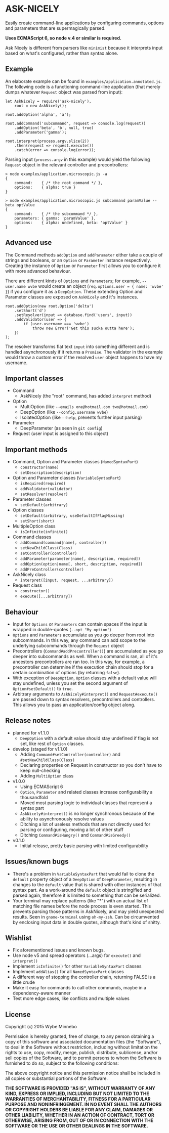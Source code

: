 # ASK-NICELY
Easily create command-line applications by configuring commands, options and parameters that are supermagically parsed.

__Uses ECMAScript 6, so node v.4 or similar is required.__

Ask Nicely is different from parsers like `minimist` because it interprets input based on what's configured, rather
than syntax alone.

## Example
An elaborate example can be found in `examples/application.annotated.js`. The following code is a functioning
command-line application (that merely dumps whatever `Request` object was parsed from input):

```
let AskNicely = require('ask-nicely'),
	root = new AskNicely();

root.addOption('alpha', 'a');

root.addCommand('subcommand', request => console.log(request))
	.addOption('beta', 'b', null, true)
	.addParameter('gamma');

root.interpret(process.argv.slice(2))
	.then(request => request.execute())
	.catch(error => console.log(error));
```

Parsing input (`process.argv` in this example) would yield the following `Request` object in the relevant controller
and precontrollers:

```
> node examples/application.microscopic.js -a
{
    command:    { /* the root command */ },
    options:    { alpha: true }
}

> node examples/application.microscopic.js subcommand paramValue --beta optValue
{
    command:    { /* the subcommand */ },
    parameters: { gamma: 'paramValue' },
    options:    { alpha: undefined, beta: 'optValue' }
}
```

## Advanced use
The Command methods `addOption` and `addParameter` either take a couple of strings and booleans, or an `Option` or
`Parameter` instance respectively. Creating the instance of `Option` or `Parameter` first allows you to configure it
with more advanced behaviour.

There are different kinds of `Options` and `Parameters`; for example, `--user.name wvbe` would create an object
(`req.options.user = { name: 'wvbe' }`) if you configure it as a `DeepOption`. These extending Option and Parameter
classes are exposed on `AskNicely` and it's instances.

```
root.addOption(new root.Option('delta')
    .setShort('d')
    .setResolver(input => database.find('users', input))
    .addValidator(user => {
        if (user.username === 'wvbe')
            throw new Error('Get this sucka outta here');
    })
);
```

The resolver transforms flat text `input` into something different and is handled asynchronously if it returns a
`Promise`. The validator in the example would throw a custom error if the resolved `user` object happens to have my
username.

## Important classes
- Command
    - AskNicely (the "root" command, has added `interpret` method)
- Option
    - MultiOption (like `--emails one@hotmail.com two@hotmail.com`)
    - DeepOption (like `--config.username wvbe`)
    - IsolatedOption (like `--help`, prevents further input parsing)
- Parameter
    - DeepParameter (as seen in `git config`)
- Request (user input is assigned to this object)

## Important methods
- Command, Option and Parameter classes (`NamedSyntaxPart`)
    - `constructor(name)`
    - `setDescription(description)`
- Option and Parameter classes (`VariableSyntaxPart`)
    - `isRequired(required)`
    - `addValidator(validator)`
    - `setResolver(resolver)`
- Parameter classes
    - `setDefault(arbitrary)`
- Option classes
    - `setDefault(arbitrary, useDefaultIfFlagMissing)`
    - `setShort(short)`
- MultipleOption class
    - `isInfinite(infinite))`
- Command classes
    - `addCommand(command|name[, controller])`
    - `setNewChildClass(Class)`
    - `setController(controller)`
    - `addParameter(parameter|name[, description, required])`
    - `addOption(option|name[, short, description, required])`
    - `addPreController(controller)`
- AskNicely class
    - `interpret([input, request, ...arbitrary])`
- Request class
    - `constructor()`
    - `execute([...arbitrary])`

## Behaviour
- Input for `Options` or `Parameters` can contain spaces if the input is wrapped in double-quotes (`--opt "My option"`)
- `Options` and `Parameters` accumulate as you go deeper from root into subcommands. In this way, any command can add
  scope to the underlying subcommands through the `Request` object
- Precontrollers (`Command#addPrecontroller()`) are accumulated as you go deeper into subcommands as well. When a
  command is ran, all of it's ancestors precontrollers are ran too. In this way, for example, a precontroller can
  determine if the execution chain should stop for a certain combination of options (by returning `false`).
- With exception of `DeepOption`, `Option` classes with a default value will stay undefined, unless you set the second
  argument of `Option#setDefault()` to `true`.
- Arbitrary arguments to `AskNicely#interpret()` and `Request#execute()` are passed down to syntax resolvers,
  precontrollers and controllers. This allows you to pass an application/config object along.

## Release notes
- planned for v1.1.0
    - `DeepOption` with a default value should stay undefined if flag is not set, like rest of `Option` classes.
- develop (staged for v1.1.0)
    - Adding `Command#setController(controller)` and `#setNewChildClass(Class)`
    - Declaring properties on Request in constructor so you don't have to keep null-checking
    - Adding `MultiOption` class
- v1.0.0
    - Using ECMAScript 6
    - `Option`, `Parameter` and related classes increase configurability a thousandfold
    - Moved most parsing logic to individual classes that represent a syntax part
    - `AskNicely#interpret()` is no longer synchronous because of the ability to asynchronously resolve values
    - Ditching a lot of useless methods that are not directly used for parsing or configuring, moving a lot of other
      stuff
    - Ditching `Command#isHungry()` and `Command#isGreedy()`
- v0.1.0
    - Initial release, pretty basic parsing with limited configurability

## Issues/known bugs
- There's a problem in `VariableSyntaxPart` that would fail to clone the `default` property object of a `DeepOption` of
  `DeepParameter`, resulting in changes to the `default` value that is shared with other instances of that syntax part.
  As a work-around the `default` object is stringified and parsed again, therefore it is limited to something that can
  be serialized.
- Your terminal may replace patterns (like "*") with an actual list of matching file names before the node process is
  even started. This prevents parsing those patterns in AskNicely, and may yield unexpected results. Seen in
  `gnome-terminal` using `oh-my-zsh`. Can be circumvented by enclosing input data in double quotes, although that's
  kind of shitty.

## Wishlist
- Fix aforementioned issues and known bugs.
- Use node v5 and spread operators (...args) for `execute()` and `interpret()`
- Implement `isInfinite()` for other `VariableSyntaxPart` classes
- Implement `addAlias()` for all `NamedSyntaxPart` classes
- A different way of stopping the controller chain, returning FALSE is a little crude
- Make it easy for commands to call other commands, maybe in a dependency-aware manner
- Test more edge cases, like conflicts and multiple values

## License
Copyright (c) 2015 Wybe Minnebo

Permission is hereby granted, free of charge, to any person obtaining a copy of this software and associated
documentation files (the "Software"), to deal in the Software without restriction, including without limitation the
rights to use, copy, modify, merge, publish, distribute, sublicense, and/or sell copies of the Software, and to permit
persons to whom the Software is furnished to do so, subject to the following conditions:

The above copyright notice and this permission notice shall be included in all copies or substantial portions of the
Software.

__THE SOFTWARE IS PROVIDED "AS IS", WITHOUT WARRANTY OF ANY KIND, EXPRESS OR IMPLIED, INCLUDING BUT NOT LIMITED TO THE
WARRANTIES OF MERCHANTABILITY, FITNESS FOR A PARTICULAR PURPOSE AND NONINFRINGEMENT. IN NO EVENT SHALL THE AUTHORS OR
COPYRIGHT HOLDERS BE LIABLE FOR ANY CLAIM, DAMAGES OR OTHER LIABILITY, WHETHER IN AN ACTION OF CONTRACT, TORT OR
OTHERWISE, ARISING FROM, OUT OF OR IN CONNECTION WITH THE SOFTWARE OR THE USE OR OTHER DEALINGS IN THE SOFTWARE.__

